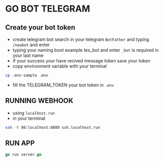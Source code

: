 # GO BOT TELEGRAM

## Create your bot token
* create telegram bot search in your telegram `BotFather` and typing `/newbot` and enter
* typing your naming boot example tes_bot and enter `_bot` is required in your last name
* if your success your have recived message token save your token
* copy environment variable with your terminal
```sh
cp .env-sample .env
```
* fill the TELEGRAM_TOKEN your bot token in `.env`

## RUNNING WEBHOOK
* using `localhost.run`
* in your terminal
```sh
ssh -R 80:localhost:8080 ssh.localhost.run
```
## RUN APP

```go
go run server.go
```
